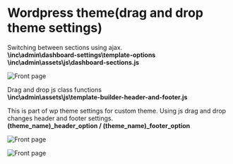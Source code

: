 <h1>Wordpress theme(drag and drop theme settings)</h1>

<p><span>Switching between sections using ajax.
</br> <b>\inc\admin\dashboard-settings\template-options</b>
</br> <b>\inc\admin\assets\js\dashboard-sections.js</b></span></p>

![Front page](https://github.com/AlexandrSgadlev/Wordpress-drag-and-drop-theme-settings/blob/master/screen-1.png)

<p><span>Drag and drop js class functions</br>
<b>\inc\admin\assets\js\template-builder-header-and-footer.js</b>
</span></p>

<p><span>This is part of wp theme settings for custom theme.
Using js drag and drop changes header and footer settings.</br>
<b>(theme_name)_header_option / (theme_name)_footer_option</b></span></p>


![Front page](https://github.com/AlexandrSgadlev/Wordpress-drag-and-drop-theme-settings/blob/master/screen-2.png)

![Front page](https://github.com/AlexandrSgadlev/Wordpress-drag-and-drop-theme-settings/blob/master/screen-3.png)
